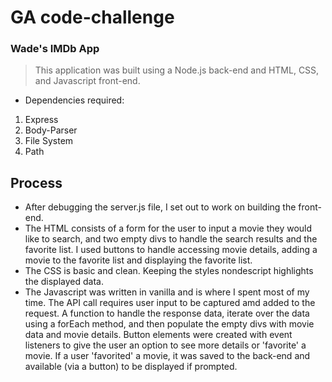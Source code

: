 # GA code-challenge

### Wade's IMDb App
> This application was built using a Node.js back-end and HTML, CSS, and Javascript front-end.

- Dependencies required:
1. Express
2. Body-Parser
3. File System
4. Path

## Process

- After debugging the server.js file, I set out to work on building the front-end.
- The HTML consists of a form for the user to input a movie they would like to search, and two empty divs to handle the search results and the favorite list. I used buttons to handle accessing movie details, adding a movie to the favorite list and displaying the favorite list.
- The CSS is basic and clean. Keeping the styles nondescript highlights the displayed data.
- The Javascript was written in vanilla and is where I spent most of my time. The API call requires user input to be captured amd added to the request. A function to handle the response data, iterate over the data using a forEach method, and then populate the empty divs with movie data and movie details. Button elements were created with event listeners to give the user an option to see more details or 'favorite' a movie. If a user 'favorited' a movie, it was saved to the back-end and available (via a button) to be displayed if prompted.
